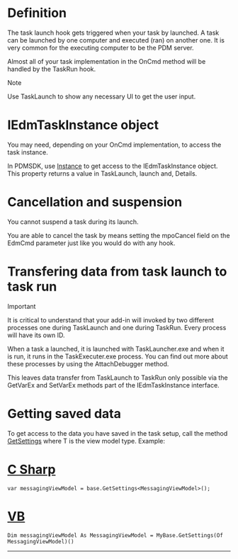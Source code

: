 # Definition

The task launch hook gets triggered when your task by launched. A task can be launched by one computer and executed (ran) on another one. It is very common for the executing computer to be the PDM server.

Almost all of your task implementation in the OnCmd method will be handled by the TaskRun hook.



>[!NOTE]
>Use TaskLaunch to show any necessary UI to get the user input.

# IEdmTaskInstance object

You may need, depending on your OnCmd implementation, to access the task instance. 

In PDMSDK, use [Instance](../api/BlueByte.SOLIDWORKS.PDMProfessional.SDK.AddInBase.html#BlueByte_SOLIDWORKS_PDMProfessional_SDK_AddInBase_Instance) to get access to the IEdmTaskInstance object. This property returns a value in TaskLaunch, launch and, Details.

 
# Cancellation and suspension 


You cannot suspend a task during its launch. 

You are able to cancel the task by means setting the mpoCancel field on the EdmCmd parameter just like you would do with any hook.

# Transfering data from task launch to task run

>[!IMPORTANT]
>It is critical to understand that your add-in will invoked by two different processes one during TaskLaunch and one during TaskRun. Every process will have its own ID. 

When a task a launched, it is launched with TaskLauncher.exe and when it is run, it runs in the TaskExecuter.exe process. You can find out more about these processes by using the AttachDebugger method.


This leaves data transfer  from TaskLaunch to TaskRun only possible via the GetVarEx and SetVarEx methods part of the IEdmTaskInstance interface.




# Getting saved data 

To get access to the data you have saved in the task setup, call the method [GetSettings<T>](../api/BlueByte.SOLIDWORKS.PDMProfessional.SDK.AddInBase.html#BlueByte_SOLIDWORKS_PDMProfessional_SDK_AddInBase_GetSettings__1) where T is the view model type. Example:


# [C Sharp](#tab/cs)
```
var messagingViewModel = base.GetSettings<MessagingViewModel>();
```
# [VB](#tab/VB)
```
Dim messagingViewModel As MessagingViewModel = MyBase.GetSettings(Of MessagingViewModel)()
```
---
